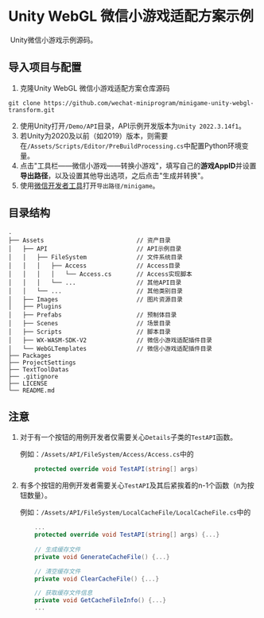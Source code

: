 # Unity WebGL 微信小游戏适配方案示例

​	Unity微信小游戏示例源码。

## 导入项目与配置

1. 克隆Unity WebGL 微信小游戏适配方案仓库源码

 ```
 git clone https://github.com/wechat-miniprogram/minigame-unity-webgl-transform.git
 ```

2. 使用Unity打开`/Demo/API`目录，API示例开发版本为`Unity 2022.3.14f1`。
3. 若Unity为2020及以前（如2019）版本，则需要在`/Assets/Scripts/Editor/PreBuildProcessing.cs`中配置Python环境变量。
4. 点击"工具栏——微信小游戏——转换小游戏"，填写自己的**游戏AppID**并设置**导出路径**，以及设置其他导出选项，之后点击"生成并转换"。
5. 使用[微信开发者工具](https://developers.weixin.qq.com/miniprogram/dev/devtools/download.html)打开`导出路径/minigame`。

## 目录结构

```
.
├── Assets                          // 资产目录
│   ├── API                         // API示例目录           
│   │   ├── FileSystem              // 文件系统目录
│   │   │   ├── Access              // Access目录
│   │   │   │   └── Access.cs       // Access实现脚本
│   │   │   └── ...                 // 其他API目录
│   │   └── ...                     // 其他类别目录
│   ├── Images                      // 图片资源目录
│   ├── Plugins
│   ├── Prefabs                     // 预制体目录
│   ├── Scenes                      // 场景目录
│   ├── Scripts                     // 脚本目录
│   ├── WX-WASM-SDK-V2              // 微信小游戏适配插件目录
│   └── WebGLTemplates              // 微信小游戏适配插件目录
├── Packages            
├── ProjectSettings  
├── TextToolDatas 
├── .gitignore
├── LICENSE             
└── README.md   
```

## 注意

1. 对于有一个按钮的用例开发者仅需要关心`Details`子类的`TestAPI`函数。

   例如：`/Assets/API/FileSystem/Access/Access.cs`中的

   ```c#
       protected override void TestAPI(string[] args)

2. 有多个按钮的用例开发者需要关心`TestAPI`及其后紧挨着的n-1个函数（n为按钮数量）。

   例如：`/Assets/API/FileSystem/LocalCacheFile/LocalCacheFile.cs`中的

   ```c#
       ...
       protected override void TestAPI(string[] args) {...}
   		
       // 生成缓存文件
       private void GenerateCacheFile() {...}
   
       // 清空缓存文件
       private void ClearCacheFile() {...}
   
       // 获取缓存文件信息
       private void GetCacheFileInfo() {...}
       ...

